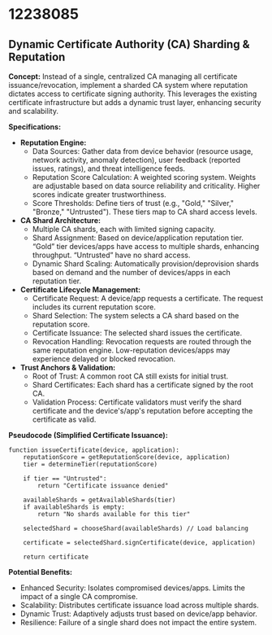 # 12238085

## Dynamic Certificate Authority (CA) Sharding & Reputation

**Concept:** Instead of a single, centralized CA managing all certificate issuance/revocation, implement a sharded CA system where reputation dictates access to certificate signing authority. This leverages the existing certificate infrastructure but adds a dynamic trust layer, enhancing security and scalability.

**Specifications:**

*   **Reputation Engine:**
    *   Data Sources: Gather data from device behavior (resource usage, network activity, anomaly detection), user feedback (reported issues, ratings), and threat intelligence feeds.
    *   Reputation Score Calculation: A weighted scoring system. Weights are adjustable based on data source reliability and criticality. Higher scores indicate greater trustworthiness.
    *   Score Thresholds: Define tiers of trust (e.g., "Gold," "Silver," "Bronze," "Untrusted"). These tiers map to CA shard access levels.
*   **CA Shard Architecture:**
    *   Multiple CA shards, each with limited signing capacity.
    *   Shard Assignment: Based on device/application reputation tier. “Gold” tier devices/apps have access to multiple shards, enhancing throughput. “Untrusted” have no shard access.
    *   Dynamic Shard Scaling: Automatically provision/deprovision shards based on demand and the number of devices/apps in each reputation tier.
*   **Certificate Lifecycle Management:**
    *   Certificate Request: A device/app requests a certificate. The request includes its current reputation score.
    *   Shard Selection: The system selects a CA shard based on the reputation score.
    *   Certificate Issuance: The selected shard issues the certificate.
    *   Revocation Handling: Revocation requests are routed through the same reputation engine. Low-reputation devices/apps may experience delayed or blocked revocation.
*   **Trust Anchors & Validation:**
    *   Root of Trust: A common root CA still exists for initial trust.
    *   Shard Certificates: Each shard has a certificate signed by the root CA.
    *   Validation Process: Certificate validators must verify the shard certificate and the device's/app's reputation before accepting the certificate as valid.

**Pseudocode (Simplified Certificate Issuance):**

```
function issueCertificate(device, application):
    reputationScore = getReputationScore(device, application)
    tier = determineTier(reputationScore)

    if tier == "Untrusted":
        return "Certificate issuance denied"

    availableShards = getAvailableShards(tier)
    if availableShards is empty:
        return "No shards available for this tier"

    selectedShard = chooseShard(availableShards) // Load balancing

    certificate = selectedShard.signCertificate(device, application)

    return certificate
```

**Potential Benefits:**

*   Enhanced Security: Isolates compromised devices/apps. Limits the impact of a single CA compromise.
*   Scalability: Distributes certificate issuance load across multiple shards.
*   Dynamic Trust: Adaptively adjusts trust based on device/app behavior.
*   Resilience: Failure of a single shard does not impact the entire system.